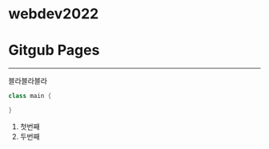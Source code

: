 # webdev2022


# Gitgub Pages
________________________

블라블라블라

```java
class main {

}
```


1. 첫번째
2. 두번째